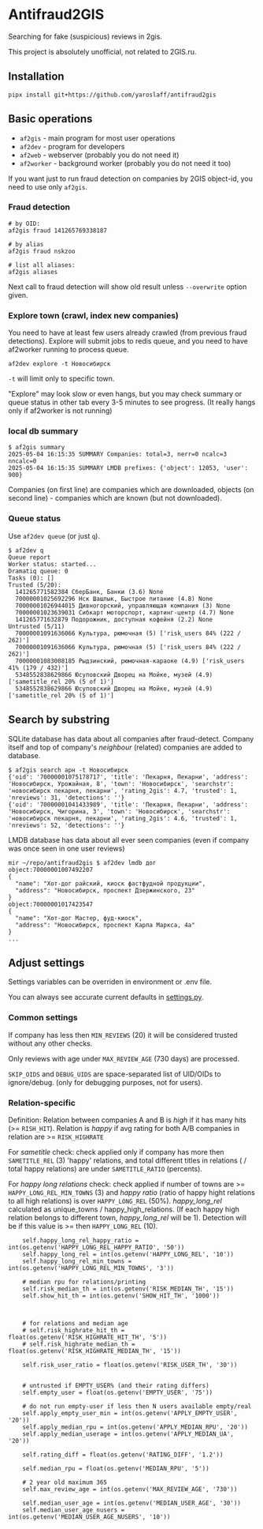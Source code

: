 # Antifraud2GIS

Searching for fake (suspicious) reviews in 2gis.

This project is absolutely unofficial, not related to 2GIS.ru.

## Installation
~~~
pipx install git+https://github.com/yaroslaff/antifraud2gis
~~~

## Basic operations

- `af2gis` - main program for most user operations
- `af2dev` - program for developers 
- `af2web` - webserver (probably you do not need it)
- `af2worker` - background worker (probably you do not need it too)

If you want just to run fraud detection on companies by 2GIS object-id, you need to use only `af2gis`.


### Fraud detection
~~~
# by OID:
af2gis fraud 141265769338187

# by alias
af2gis fraud nskzoo

# list all aliases:
af2gis aliases
~~~

Next call to fraud detection will show old result unless `--overwrite` option given.

### Explore town (crawl, index new companies)
You need to have at least few users already crawled (from previous fraud detections).
Explore will submit jobs to redis queue, and you need to have af2worker running to process queue.

~~~
af2dev explore -t Новосибирск
~~~

`-t` will limit only to specific town.

"Explore" may look slow or even hangs, but you may check summary or queue status in other tab every 3-5 minutes to see progress. (It really hangs only if af2worker is not running)


### local db summary
~~~
$ af2gis summary 
2025-05-04 16:15:35 SUMMARY Companies: total=3, nerr=0 ncalc=3 nncalc=0
2025-05-04 16:15:35 SUMMARY LMDB prefixes: {'object': 12053, 'user': 900}
~~~

Companies (on first line) are companies which are downloaded, objects (on second line) - companies which are known (but not downloaded).

### Queue status
Use `af2dev queue` (or just `q`).
~~~
$ af2dev q
Queue report
Worker status: started...
Dramatiq queue: 0
Tasks (0): [] 
Trusted (5/20):
  141265771582384 СберБанк, Банки (3.6) None
  70000001025692296 Нск Шашлык, Быстрое питание (4.8) None
  70000001026944015 Дивногорский, управляющая компания (3) None
  70000001023639031 Сибкарт моторспорт, картинг-центр (4.7) None
  141265771632879 Подорожник, доступная кофейня (2.2) None
Untrusted (5/11)
  70000001091636066 Культура, рюмочная (5) ['risk_users 84% (222 / 262)']
  70000001091636066 Культура, рюмочная (5) ['risk_users 84% (222 / 262)']
  70000001083008185 Рыдзинский, рюмочная-караоке (4.9) ['risk_users 41% (179 / 432)']
  5348552838629866 Юсуповский Дворец на Мойке, музей (4.9) ['sametitle_rel 20% (5 of 1)']
  5348552838629866 Юсуповский Дворец на Мойке, музей (4.9) ['sametitle_rel 20% (5 of 1)']
~~~

## Search by substring
SQLite database has data about all companies after fraud-detect. Company itself and top of company's *neighbour* (related) companies are added to database.

~~~
$ af2gis search арн -t Новосибирск
{'oid': '70000001075178717', 'title': 'Пекарня, Пекарни', 'address': 'Новосибирск, Урожайная, 8', 'town': 'Новосибирск', 'searchstr': 'новосибирск пекарня, пекарни', 'rating_2gis': 4.7, 'trusted': 1, 'nreviews': 31, 'detections': ''}
{'oid': '70000001041433989', 'title': 'Пекарня, Пекарни', 'address': 'Новосибирск, Чигорина, 3', 'town': 'Новосибирск', 'searchstr': 'новосибирск пекарня, пекарни', 'rating_2gis': 4.6, 'trusted': 1, 'nreviews': 52, 'detections': ''}
~~~

LMDB database has data about all ever seen companies (even if company was once seen in one user reviews)
~~~
mir ~/repo/antifraud2gis $ af2dev lmdb дог
object:70000001007492207
{
  "name": "Хот-дог райский, киоск фастфудной продукции",
  "address": "Новосибирск, проспект Дзержинского, 23"
}
object:70000001017423547
{
  "name": "Хот-дог Мастер, фуд-киоск",
  "address": "Новосибирск, проспект Карла Маркса, 4а"
}
...
~~~

## Adjust settings

Settings variables can be overriden in environment or .env file.

You can always see accurate current defaults in [settings.py](src/antifraud2gis/settings.py).

### Common settings

If company has less then `MIN_REVIEWS` (20) it will be considered trusted without any other checks.

Only reviews with age under `MAX_REVIEW_AGE` (730 days) are processed.

`SKIP_OIDS` and `DEBUG_UIDS` are space-separated list of UID/OIDs to ignore/debug. (only for debugging purposes, not for users).

### Relation-specific

Definition: 
Relation between companies A and B is *high* if it has many hits (>= `RISH_HIT`).
Relation is *happy* if avg rating for both A/B companies in relation are >= `RISK_HIGHRATE`

For *sametitle* check: check applied only if company has more then `SAMETITLE_REL` (3) 'happy' relations, and total different titles in relations ( / total happy relations) are under `SAMETITLE_RATIO` (percents). 

For *happy long relations* check: check applied if number of towns are >= `HAPPY_LONG_REL_MIN_TOWNS` (3) and *happy ratio* (ratio of happy hight relations to all high relations) is over `HAPPY_LONG_REL` (50%). *happy_long_rel* calculated as unique_towns / happy_high_relations. (If each happy high relation belongs to different town, *happy_long_rel* will be 1). Detection will be if this value is >= then `HAPPY_LONG_REL` (10).


        self.happy_long_rel_happy_ratio = int(os.getenv('HAPPY_LONG_REL_HAPPY_RATIO', '50'))
        self.happy_long_rel = int(os.getenv('HAPPY_LONG_REL', '10'))
        self.happy_long_rel_min_towns = int(os.getenv('HAPPY_LONG_REL_MIN_TOWNS', '3'))

        # median rpu for relations/printing
        self.risk_median_th = int(os.getenv('RISK_MEDIAN_TH', '15'))
        self.show_hit_th = int(os.getenv('SHOW_HIT_TH', '1000'))



        # for relations and median age
        # self.risk_highrate_hit_th = float(os.getenv('RISK_HIGHRATE_HIT_TH', '5'))
        # self.risk_highrate_median_th = float(os.getenv('RISK_HIGHRATE_MEDIAN_TH', '15'))

        self.risk_user_ratio = float(os.getenv('RISK_USER_TH', '30'))


        # untrusted if EMPTY_USER% (and their rating differs)
        self.empty_user = float(os.getenv('EMPTY_USER', '75'))
        
        # do not run empty-user if less then N users available empty/real
        self.apply_empty_user_min = int(os.getenv('APPLY_EMPTY_USER', '20'))
        self.apply_median_rpu = int(os.getenv('APPLY_MEDIAN_RPU', '20'))
        self.apply_median_userage = int(os.getenv('APPLY_MEDIAN_UA', '20'))

        self.rating_diff = float(os.getenv('RATING_DIFF', '1.2'))

        self.median_rpu = float(os.getenv('MEDIAN_RPU', '5'))
        
        # 2 year old maximum 365
        self.max_review_age = int(os.getenv('MAX_REVIEW_AGE', '730'))

        self.median_user_age = int(os.getenv('MEDIAN_USER_AGE', '30'))
        self.median_user_age_nusers = int(os.getenv('MEDIAN_USER_AGE_NUSERS', '10'))

